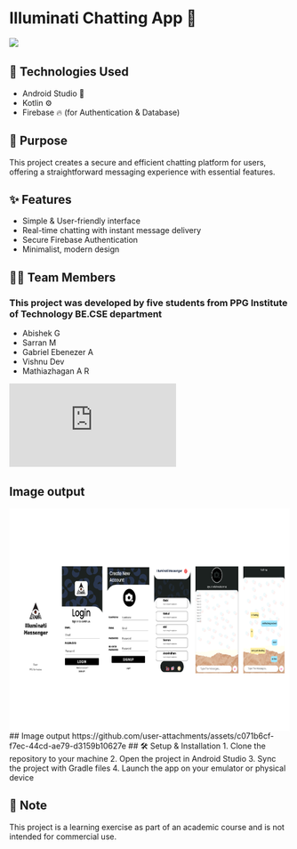 # Illuminati Chatting App 🚀
![](https://github.com/cbeAbishek/Illuminti-chat/blob/master/Chat%20Application%20Code%20Documentation.gif)

## 🔧 Technologies Used
- Android Studio 📱
- Kotlin ⚙️
- Firebase 🔥 (for Authentication & Database)

## 🎯 Purpose
This project creates a secure and efficient chatting platform for users, offering a straightforward messaging experience with essential features.

## ✨ Features
- Simple & User-friendly interface
- Real-time chatting with instant message delivery
- Secure Firebase Authentication
- Minimalist, modern design
## 👨‍💻 Team Members
### This project was developed by five students from PPG Institute of Technology BE.CSE department 
- Abishek G
- Sarran M
- Gabriel Ebenezer A
- Vishnu Dev 
- Mathiazhagan A R

[![Download Document](https://github.com/cbeAbishek/Illuminti-chat/blob/master/Chat%20Application%20Code%20Documentation.pdf "Chat Application Code Documentation.pdf")](https://github.com/cbeAbishek/Illuminti-chat/blob/master/Chat%20Application%20Code%20Documentation.pdf)

## Image output
<img align="center" height="400" src="https://raw.githubusercontent.com/cbeAbishek/Illuminti-chat/refs/heads/master/Chat%20Application%20Code%20Documentation.png"  />
## Image output
https://github.com/user-attachments/assets/c071b6cf-f7ec-44cd-ae79-d3159b10627e
## 🛠️ Setup & Installation
1. Clone the repository to your machine
2. Open the project in Android Studio
3. Sync the project with Gradle files
4. Launch the app on your emulator or physical device

## 📌 Note
This project is a learning exercise as part of an academic course and is not intended for commercial use.


